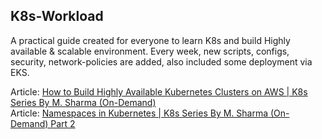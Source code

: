 ## K8s-Workload
A practical guide created for everyone to learn K8s and build Highly available & scalable environment. Every week, new scripts, configs, security, network-policies are added, also included some deployment via EKS.

Article: [How to Build Highly Available Kubernetes Clusters on AWS | K8s Series By M. Sharma (On-Demand)](https://imoisharma.medium.com/how-to-build-highly-available-kubernetes-clusters-on-aws-k8s-series-by-m-sharma-on-demand-7adb206c3a9?source=your_stories_page-------------------------------------) <br>
Article: [Namespaces in Kubernetes | K8s Series By M. Sharma (On-Demand) Part 2](https://imoisharma.medium.com/namespaces-in-kubernetes-k8s-series-by-m-sharma-on-demand-part-2-65e455b846a0)
